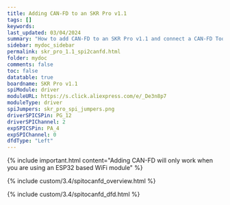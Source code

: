 ```yaml
---
title: Adding CAN-FD to an SKR Pro v1.1
tags: []
keywords: 
last_updated: 03/04/2024
summary: "How to add CAN-FD to an SKR Pro v1.1 and connect a CAN-FD Toolboard"
sidebar: mydoc_sidebar
permalink: skr_pro_1.1_spi2canfd.html
folder: mydoc
comments: false
toc: false
datatable: true
boardname: SKR Pro v1.1
spiModule: driver
moduleURL: https://s.click.aliexpress.com/e/_De3n8p7
moduleType: driver
spiJumpers: skr_pro_spi_jumpers.png
driverSPICSPin: PG_12
driverSPIChannel: 2
expSPICSPin: PA_4
expSPIChannel: 0
dfdType: "Left"
---
```


{% include important.html content="Adding CAN-FD will only work when you are using an ESP32 based WiFi module" %}

{% include custom/3.4/spitocanfd_overview.html %}

{% include custom/3.4/spitocanfd_dfd.html %}
